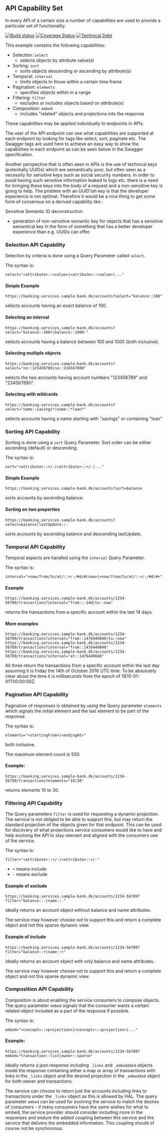 ## API Capability Set

In every API of a certain size a number of capabilities are used to provide a particular set of functionality.

[![Build status](https://travis-ci.org/openapi-tools/api-capabilities.svg?branch=master)](https://travis-ci.org/openapi-tools/api-capabilities)
[![Coverage Status](https://codecov.io/gh/openapi-tools/api-capabilities/coverage.svg?branch=master)](https://codecov.io/gh/openapi-tools/api-capabilities)
[![Technical Debt](https://sonarcloud.io/api/badges/measure?key=io.openapitools.api%3Acapabilities&metric=sqale_debt_ratio)](https://sonarcloud.io/dashboard?id=io.openapitools.api3%capabilities)

This example contains the following capabilities:

- Selection: `select`
  - selects objects by attribute value(s)
- Sorting: `sort`
  - sorts objects descending or ascending by attribute(s)
- Temporal: `interval`
  - limits objects to those within a certain time frame
- Pagination: `elements`
  - specifies objects within in a range
- Filtering: `filter`
  - excludes or includes objects based on attribute(s)
- Composition: `embed`
  - includes "related" objects and projections into the response

These capabilities may be applied individually to endpoints in APIs.

The user of the API endpoint can see what capabilities are supported at each endpoint by looking for tags like select, sort, paginate etc.
The Swagger tags are used here to achieve an easy way to show the capabilities in each endpoint as can be seen below in the Swagger
specification.

Another perspective that is often seen in APIs is the use of technical keys (potentially UUIDs) which are semantically poor, but often seen as
a necessity for sensitive keys such as social security numbers. In order to avoid having such sensitive information leaked to logs etc. there is
a need for bringing these keys into the body of a request and a non-sensitive key is going to help.
The problem with an UUID'ish key is that the developer experience is not optimal. Therefore it would be a nice thing to get some form of
consensus on a derived capability like :

Sensitive Semantic ID deconstruction

- generation of non-sensitive semantic key for objects that has a sensitive semantical key in the form of something that has a better developer
  experience than e.g. UUIDs can offer.

### Selection API Capability

Selection by criteria is done using a Query Parameter called `select`.

The syntax is:

    select="<attribute>::<value>|<atribute>::<value>|..."

#### Simple Example

    https://banking.services.sample-bank.dk/accounts?select="balance::100"

selects accounts having an exact balance of 100.

#### Selecting an interval

    https://banking.services.sample-bank.dk/accounts?select="balance::100+|balance::1000-"

selects accounts having a balance between 100 and 1000 (both inclusive).

#### Selecting multiple objects

    https://banking.services.sample-bank.dk/accounts?select="no::123456789|no::234567890"

selects the two accounts having account numbers "123456789" and "234567890".

#### Selecting with wildcards

    https://banking.services.sample-bank.dk/accounts?select="name::savings*|name::*loan*"

selects accounts having a name starting with "savings" or containing "loan"

### Sorting API Capability

Sorting is done using a `sort` Query Parameter. Sort order can be either ascending (default) or descending.

The syntax is:

    sort="<attribute>::+/-|<attribute>::+/-|..."

#### Simple Example

    https://banking.services.sample-bank.dk/accounts?sort=balance

sorts accounts by ascending balance.

#### Sorting on two properties

    https://banking.services.sample-bank.dk/accounts?select=balance|lastUpdate::-

sorts accounts by ascending balance and descending lastUpdate.

### Temporal API Capability

Temporal aspects are handled using the `interval` Query Parameter.

The syntax is:

    interval="<now/from/to/at/::+/-/#d/#/now>|<now/from/to/at/::+/-/#d/#>"

#### Example

    https://banking.services.sample-bank.dk/accounts/1234-56789/transactions?interval="from::-14d|to::now"

returns the transactions from a specific account within the last 14 days.

#### More examples

    https://banking.services.sample-bank.dk/accounts/1234-56789/transactions?interval="from::1476449846|to::now"
    https://banking.services.sample-bank.dk/accounts/1234-56789/transactions?interval="from::1476449846"
    https://banking.services.sample-bank.dk/accounts/1234-56789/transactions?interval="at::1476449846"

All three return the transactions from a specific account within the last day assuming it is friday the 14th of October 2016 UTC time.
To be absolutely clear about the time it is milliseconds from the epoch of 1970-01-01T00:00:00Z.

### Pagination API Capability

Pagination of responses is obtained by using the Query parameter `elements` which signals the initial element and the last element to be part of
the response.

The syntax is:

    elements="<startingFrom>|<endingAt>"

both inclusive.

The maximum element count is 500.

#### Example:

    https://banking.services.sample-bank.dk/accounts/1234-56789/transactions?elements="10|30"

returns elements 10 to 30.

### Filtering API Capability

The Query parameters `filter` is used for requesting a dynamic projection. The service is not obliged to be able to support this, but may return
the standard projection of the objects given for that endpoint. This can be used for discovery of what projections service consumers would like
to have and help evolving the API to stay relevant and aligned with the consumers use of the service.

The syntax is:

    filter="<attribute>::+/-|<attribute>::+/-"

* `+` means include
* `-` means exclude

#### Example of exclude

    https://banking.services.sample-bank.dk/accounts/1234-56789?filter="balance::-|name::-"

ideally returns an account object without balance and name attributes.

The service may however choose not to support this and return a complete object and not this sparse dynamic view.

#### Example of include

    https://banking.services.sample-bank.dk/accounts/1234-56789?filter="balance::+|name::+"

ideally returns an account object with only balance and name attributes.

The service may however choose not to support this and return a complete object and not this sparse dynamic view.

### Composition API Capability

Composition is about enabling the service consumers to compose objects. The query parameter `embed` signals that the consumer wants a certain
related object included as a part of the response if possible.

The syntax is:

    embed="<concept>::<projection>|<concept>::<projection>|..."

#### Example:

    https://banking.services.sample-bank.dk/accounts/1234-56789?embed="transaction::list|owner::sparse"

ideally returns a json response including `_links` and `_embeddded` objects inside the response containing either a map or array of transactions
with links in the `_links` object and the desired projection in the `_embedded` object for both owner and transactions.

The service can choose to return just the accounts including links to transactions under the `_links` object as this is allowed by HAL.
The query parameter `embed` can be used for evolving the service to match the desires of consumers - if many consumers have the same wishes for
what to embed, the service provider should consider including more in the responses and endure the added coupling between this service and the
service that delivers the embedded information. This coupling should of course not be synchronous.
